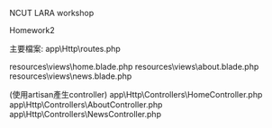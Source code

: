 NCUT LARA workshop

Homework2

主要檔案:
app\Http\routes.php

resources\views\home.blade.php
resources\views\about.blade.php
resources\views\news.blade.php

(使用artisan產生controller)
app\Http\Controllers\HomeController.php
app\Http\Controllers\AboutController.php
app\Http\Controllers\NewsController.php
